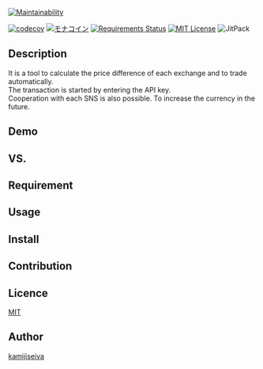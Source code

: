 

[![Maintainability](https://api.codeclimate.com/v1/badges/49c8e3aa5577463a29a9/maintainability)](https://codeclimate.com/github/kamijiseiya/cash-cow/maintainability)

[![codecov](https://codecov.io/gh/kamijiseiya/cash-cow/branch/master/graph/badge.svg)](https://codecov.io/gh/kamijiseiya/cash-cow)
[![モナコイン](https://img.shields.io/badge/DonateMe-monacoin-green.svg)](https://monya-wallet.github.io/a/?address=MBvNByFCtE51Li5DgWLAHWHjUD3JSEr3Ke&scheme=monacoin&message=%E5%AF%84%E4%BB%98%E3%82%92%E3%81%82%E3%82%8A%E3%81%8C%E3%81%A8%E3%81%86%E3%81%94%E3%81%96%E3%81%84%E3%81%BE%E3%81%99&req-opreturn=%E5%AF%84%E4%BB%98%E3%81%A7%E3%81%99)
[![Requirements Status](https://requires.io/github/kamijiseiya/cash-cow/requirements.svg?branch=add_transfer)](https://requires.io/github/kamijiseiya/cash-cow/requirements/?branch=add_transfer)
[![MIT License](http://img.shields.io/badge/license-MIT-blue.svg?style=flat)](LICENSE)
![JitPack](https://img.shields.io/badge/python-v3.6.5-blue.svg)




## Description
It is a tool to calculate the price difference of each exchange and to trade automatically.  
The transaction is started by entering the API key.  
Cooperation with each SNS is also possible.
To increase the currency in the future.
## Demo

## VS.

## Requirement

## Usage

## Install

## Contribution

## Licence

[MIT](https://github.com/tcnksm/tool/blob/master/LICENCE)

## Author

[kamijiseiya](https://github.com/kamijiseiya/)
